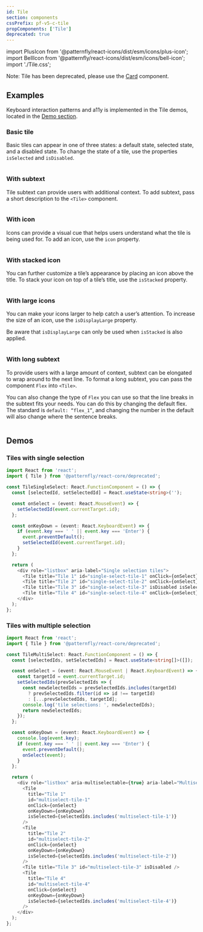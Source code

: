 ```yaml
---
id: Tile
section: components
cssPrefix: pf-v5-c-tile
propComponents: ['Tile']
deprecated: true
---
```


import PlusIcon from '@patternfly/react-icons/dist/esm/icons/plus-icon';
import BellIcon from '@patternfly/react-icons/dist/esm/icons/bell-icon';
import './Tile.css';

Note: Tile has been deprecated, please use the [Card](/components/card#cards-as-tiles) component.

## Examples

Keyboard interaction patterns and a11y is implemented in the Tile demos, located in the [Demo section](/components/tile/react-demos).

### Basic tile

Basic tiles can appear in one of three states: a default state, selected state, and a disabled state. To change the state of a tile, use the properties `isSelected` and `isDisabled`.

```ts file="./TileBasic.tsx"

```

### With subtext

Tile subtext can provide users with additional context. To add subtext, pass a short description to the `<Tile>` component.

```ts file="./TileWithSubtext.tsx"

```

### With icon

Icons can provide a visual cue that helps users understand what the tile is being used for. To add an icon, use the `icon` property.

```ts file="./TileWithIcon.tsx"

```

### With stacked icon

You can further customize a tile’s appearance by placing an icon above the title. To stack your icon on top of a tile’s title, use the `isStacked` property.

```ts file="./TileStacked.tsx"

```

### With large icons

You can make your icons larger to help catch a user’s attention. To increase the size of an icon, use the `isDisplayLarge` property.

Be aware that `isDisplayLarge` can only be used when `isStacked` is also applied.

```ts file="./TileStackedWithLargeIcons.tsx"

```

### With long subtext

To provide users with a large amount of context, subtext can be elongated to wrap around to the next line. To format a long subtext, you can pass the component `Flex` into `<Tile>`.

You can also change the type of `Flex` you can use so that the line breaks in the subtext fits your needs. You can do this by changing the default flex. The standard is `default: “flex_1”`, and changing the number in the default will also change where the sentence breaks.

```ts file="./TileWithExtraContent.tsx"

```

## Demos

### Tiles with single selection

```ts
import React from 'react';
import { Tile } from '@patternfly/react-core/deprecated';

const TileSingleSelect: React.FunctionComponent = () => {
  const [selectedId, setSelectedId] = React.useState<string>('');

  const onSelect = (event: React.MouseEvent) => {
    setSelectedId(event.currentTarget.id);
  };

  const onKeyDown = (event: React.KeyboardEvent) => {
    if (event.key === ' ' || event.key === 'Enter') {
      event.preventDefault();
      setSelectedId(event.currentTarget.id);
    }
  };

  return (
    <div role="listbox" aria-label="Single selection tiles">
      <Tile title="Tile 1" id="single-select-tile-1" onClick={onSelect} onKeyDown={onKeyDown} isSelected={selectedId === 'single-select-tile-1'} />
      <Tile title="Tile 2" id="single-select-tile-2" onClick={onSelect} onKeyDown={onKeyDown} isSelected={selectedId === 'single-select-tile-2'} />
      <Tile title="Tile 3" id="single-select-tile-3" isDisabled isSelected={selectedId === 'single-select-tile-3'} />
      <Tile title="Tile 4" id="single-select-tile-4" onClick={onSelect} onKeyDown={onKeyDown} isSelected={selectedId === 'single-select-tile-4'} />
    </div>
  );
};
```

### Tiles with multiple selection

```ts
import React from 'react';
import { Tile } from '@patternfly/react-core/deprecated';

const TileMultiSelect: React.FunctionComponent = () => {
  const [selectedIds, setSelectedIds] = React.useState<string[]>([]);

  const onSelect = (event: React.MouseEvent | React.KeyboardEvent) => {
    const targetId = event.currentTarget.id;
    setSelectedIds(prevSelectedIds => {
      const newSelectedIds = prevSelectedIds.includes(targetId)
        ? prevSelectedIds.filter(id => id !== targetId)
        : [...prevSelectedIds, targetId];
      console.log('tile selections: ', newSelectedIds);
      return newSelectedIds;
    });
  };

  const onKeyDown = (event: React.KeyboardEvent) => {
    console.log(event.key);
    if (event.key === ' ' || event.key === 'Enter') {
      event.preventDefault();
      onSelect(event);
    }
  };

  return (
    <div role="listbox" aria-multiselectable={true} aria-label="Multiselectable tiles">
      <Tile
        title="Tile 1"
        id="multiselect-tile-1"
        onClick={onSelect}
        onKeyDown={onKeyDown}
        isSelected={selectedIds.includes('multiselect-tile-1')}
      />
      <Tile
        title="Tile 2"
        id="multiselect-tile-2"
        onClick={onSelect}
        onKeyDown={onKeyDown}
        isSelected={selectedIds.includes('multiselect-tile-2')}
      />
      <Tile title="Tile 3" id="multiselect-tile-3" isDisabled />
      <Tile
        title="Tile 4"
        id="multiselect-tile-4"
        onClick={onSelect}
        onKeyDown={onKeyDown}
        isSelected={selectedIds.includes('multiselect-tile-4')}
      />
    </div>
  );
};
```
